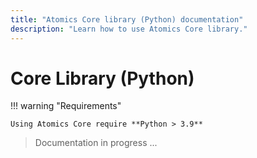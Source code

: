```yaml
---
title: "Atomics Core library (Python) documentation"
description: "Learn how to use Atomics Core library."
---
```


# Core Library (Python)

!!! warning "Requirements"

    Using Atomics Core require **Python > 3.9**

> Documentation in progress ...